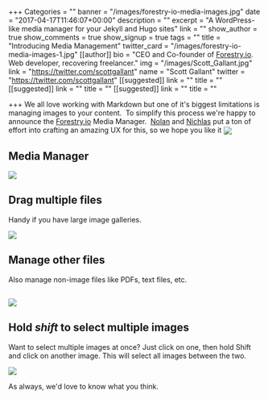 +++
Categories = ""
banner = "/images/forestry-io-media-images.jpg"
date = "2017-04-17T11:46:07+00:00"
description = ""
excerpt = "A WordPress-like media manager for your Jekyll and Hugo sites"
link = ""
show_author = true
show_comments = true
show_signup = true
tags = ""
title = "Introducing Media Management"
twitter_card = "/images/forestry-io-media-images-1.jpg"
[[author]]
bio = "CEO and Co-founder of <a href='https://forestry.io' title='Forestry.io CMS'>Forestry.io</a>. Web developer, recovering freelancer."
img = "/images/Scott_Gallant.jpg"
link = "https://twitter.com/scottgallant"
name = "Scott Gallant"
twitter = "https://twitter.com/scottgallant"
[[suggested]]
link = ""
title = ""
[[suggested]]
link = ""
title = ""
[[suggested]]
link = ""
title = ""

+++
We all love working with Markdown but one of it's biggest limitations is managing images to your content.  To simplify this process we're happy to announce the [Forestry.io](https://forestry.io) Media Manager.  [Nolan](https://twitter.com/ncphi) and <a href="https://twitter.com/nichlaswa" class="">Nichlas</a> put a ton of effort into crafting an amazing UX for this, so we hope you like it <img src="/blog/images/fist-pump.png" style="display: inline;max-width: 40px;margin: 0;vertical-align: middle;">
<!--<iframe width="853" height="480" src="https://www.youtube.com/embed/WI-bwB0esmk?rel=0&amp;showinfo=0" frameborder="0" allowfullscreen=""></iframe>-->




## Media Manager


![](/blog/images/Forestry-media-manager.png)




## Drag multiple files


Handy if you have large image galleries.


![](/blog/images/drag-drop-multiple-images.jpg)




## Manage other files


Also manage non-image files like PDFs, text files, etc.


## ![](/blog/images/Forestry-pdf.png)


## Hold *shift* to select multiple images


Want to select multiple images at once? Just click on one, then hold Shift and click on another image. This will select all images between the two.


![](/blog/images/select-multiple-images.gif)

As always, we'd love to know what you think. 